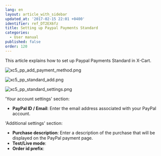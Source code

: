 ```yaml
---
lang: en
layout: article_with_sidebar
updated_at: '2017-02-15 22:01 +0400'
identifier: ref_DT2EX6fz
title: Setting up Paypal Payments Standard
categories:
  - User manual
published: false
order: 120
---
```

This article explains how to set up Paypal Payments Standard in X-Cart.

![xc5_pp_add_payment_method.png]({{site.baseurl}}/attachments/ref_DT2EX6fz/xc5_pp_add_payment_method.png)

![xc5_pp_standard_add.png]({{site.baseurl}}/attachments/ref_DT2EX6fz/xc5_pp_standard_add.png)

![xc5_pp_standard_settings.png]({{site.baseurl}}/attachments/ref_DT2EX6fz/xc5_pp_standard_settings.png)

'Your account settings' section:

*   **PayPal ID / Email**: Enter the email address associated with your PayPal account.

'Additional settings' section:

*   **Purchase description**: Enter a description of the purchase that will be displayed on the PayPal payment page.
*   **Test/Live mode**:
*   **Order id prefix**:



